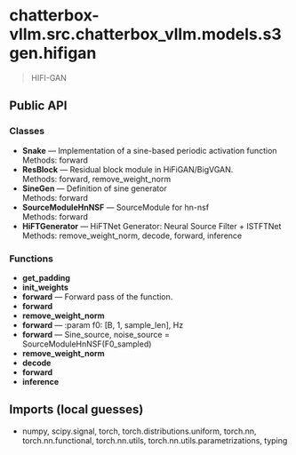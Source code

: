 # chatterbox-vllm.src.chatterbox_vllm.models.s3gen.hifigan

> HIFI-GAN

## Public API

### Classes
- **Snake** — Implementation of a sine-based periodic activation function  
  Methods: forward
- **ResBlock** — Residual block module in HiFiGAN/BigVGAN.  
  Methods: forward, remove_weight_norm
- **SineGen** — Definition of sine generator  
  Methods: forward
- **SourceModuleHnNSF** — SourceModule for hn-nsf  
  Methods: forward
- **HiFTGenerator** — HiFTNet Generator: Neural Source Filter + ISTFTNet  
  Methods: remove_weight_norm, decode, forward, inference

### Functions
- **get_padding**
- **init_weights**
- **forward** — Forward pass of the function.
- **forward**
- **remove_weight_norm**
- **forward** — :param f0: [B, 1, sample_len], Hz
- **forward** — Sine_source, noise_source = SourceModuleHnNSF(F0_sampled)
- **remove_weight_norm**
- **decode**
- **forward**
- **inference**

## Imports (local guesses)
- numpy, scipy.signal, torch, torch.distributions.uniform, torch.nn, torch.nn.functional, torch.nn.utils, torch.nn.utils.parametrizations, typing